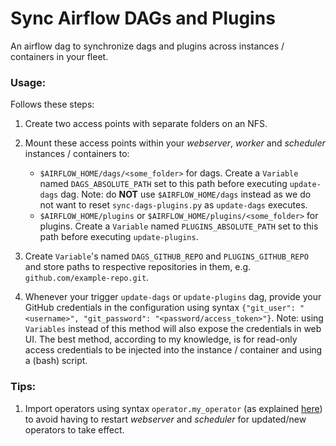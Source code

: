 # Sync Airflow DAGs and Plugins
An airflow dag to synchronize dags and plugins across instances / containers in your fleet.

### Usage:
Follows these steps:

1. Create two access points with separate folders on an NFS.

2. Mount these access points within your _webserver_, _worker_ and _scheduler_ instances / containers to:
    - `$AIRFLOW_HOME/dags/<some_folder>` for dags. Create a `Variable` named `DAGS_ABSOLUTE_PATH` set to this path before executing `update-dags` dag.
    Note: do **NOT** use `$AIRFLOW_HOME/dags` instead as we do not want to reset `sync-dags-plugins.py` as `update-dags` executes.
    - `$AIRFLOW_HOME/plugins` or `$AIRFLOW_HOME/plugins/<some_folder>` for plugins. Create a `Variable` named `PLUGINS_ABSOLUTE_PATH` set to this path before executing `update-plugins`.

3. Create `Variable`'s named `DAGS_GITHUB_REPO` and `PLUGINS_GITHUB_REPO` and store paths to respective repositories in them, e.g. `github.com/example-repo.git`.

4. Whenever your trigger `update-dags` or `update-plugins` dag, provide your GitHub credentials in the configuration using syntax `{"git_user": "<username>", "git_password": "<password/access_token>"}`.
Note: using `Variables` instead of this method will also expose the credentials in web UI. The best method, according to my knowledge, is for read-only access credentials to be injected into the instance / container and using a (bash) script.

### Tips:
1. Import operators using syntax `operator.my_operator` (as explained [here](https://www.astronomer.io/guides/airflow-importing-custom-hooks-operators/)) to avoid having to restart _webserver_ and _scheduler_ for updated/new operators to take effect.
